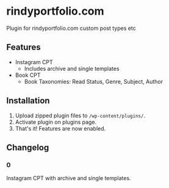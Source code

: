 # rindyportfolio.com
Plugin for rindyportfolio.com custom post types etc

## Features

* Instagram CPT
	* Includes archive and single templates
* Book CPT
	* Book Taxonomies: Read Status, Genre, Subject, Author

## Installation

1. Upload zipped plugin files to `/wp-content/plugins/`.
1. Activate plugin on plugins page.
1. That's it! Features are now enabled.

## Changelog

### 0

Instagram CPT with archive and single templates.